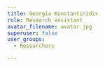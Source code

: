 ```yaml
---
title: Georgia Konstantinidis
role: Research assistant
avatar_filename: avatar.jpg
superuser: false
user_groups: 
  - Researchers

---
```

